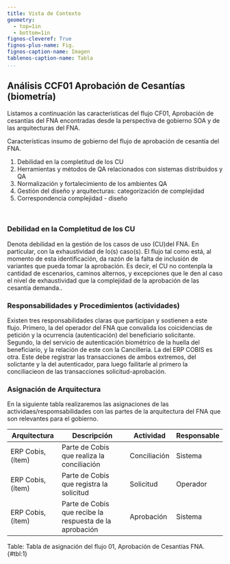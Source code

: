 ```yaml
---
title: Vista de Contexto
geometry:
  - top=1in
  - bottom=1in
fignos-cleveref: True
fignos-plus-name: Fig.
fignos-caption-name: Imagen
tablenos-caption-name: Tabla
...
```


## Análisis CCF01 Aprobación de Cesantías (biometría)
Listamos a continuación las características del flujo CF01, Aprobación de cesantías del FNA encontradas desde la perspectiva de gobierno SOA y de las arquitecturas del FNA.

Características insumo de gobierno del flujo de aprobación de cesantía del FNA.

1. Debilidad en la completitud de los CU
1. Herramientas y métodos de QA relacionados con sistemas distribuidos y QA​
1. Normalización y fortalecimiento de los ambientes QA ​
1. Gestión del diseño y arquitecturas: categorización de complejidad​
1. Correspondencia complejidad - diseño

<br>

### Debilidad en la Completitud de los CU
Denota debilidad en la gestión de los casos de uso (CU)del FNA. En particular, con la exhaustividad de lo(s) caso(s). El flujo tal como está, al momento de esta identificación, da razón de la falta de inclusión de variantes que pueda tomar la aprobación. Es decir, el CU no contenpla la cantidad de escenarios, caminos alternos, y excepciones que le den al caso el nivel de exhaustividad que la complejidad de la aprobación de las cesantía demanda..

### Responsabilidades y Procedimientos (actividades)
Existen tres responsabilidades claras que participan y sostienen a este flujo. Primero, la del operador del FNA que convalida los coicidencias de petición y la ocurrencia (autenticación) del beneficiario solicitante. Segundo, la del servicio de autenticación biométrico de la huella del beneficiario, y la relación de este con la Cancillería. La del ERP COBIS es otra. Este debe registrar las transacciones de ambos extremos, del solictante y la del autenticador, para luego failitarle al primero la conciliacieon de las transacciones solicitud-aprobación.

### Asignación de Arquitectura
En la siguiente tabla realizaremos las asignaciones de las actividaes/respomsabilidades con las partes de la arquitectura del FNA que son relevantes para el gobierno.

| Arquitectura      | Descripción                                             | Actividad    | Responsable |
|-------------------|---------------------------------------------------------|--------------|-------------|
| ERP Cobis, (ítem) | Parte de Cobis que realiza la conciliación              | Conciliación | Sistema     |
| ERP Cobis, (ítem) | Parte de Cobis que registra la solicitud                | Solicitud    | Operador    |
| ERP Cobis, (ítem) | Parte de Cobis que recibe la respuesta de la aprobación | Aprobación   | Sistema     |

Table: Tabla de asignación del flujo 01, Aprobación de Cesantías FNA. {#tbl:1}

<br>
